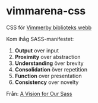 # vimmarena-css
CSS för [Vimmerby biblioteks webb](http://bibliotek.vimmerby.se/)

Kom ihåg SASS-manifestet: 

1. **Output** over input
2. **Proximity** over abstraction
3. **Understanding** över brevity
4. **Consolidation** över repetition
5. **Function** over presentation
6. **Consistency** over novelty

Från: [A Vision for Our Sass](http://alistapart.com/article/a-vision-for-our-sass)
